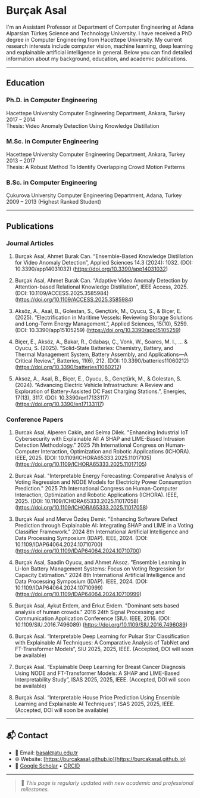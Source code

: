 # Burçak Asal

I'm an Assistant Professor at Department of Computer Engineering at Adana Alparslan Türkeş Science and Technology University. I have received a PhD degree in Computer Engineering from Hacettepe University. My current research interests include computer vision, machine learning, deep learning and explainable artificial intelligence in general. Below you can find detailed information about my background, education, and academic publications.

---

## Education

### Ph.D. in Computer Engineering  
Hacettepe University Computer Engineering Department, Ankara, Turkey  
2017 – 2014  
Thesis: Video Anomaly Detection Using Knowledge Distillation

### M.Sc. in Computer Engineering  
Hacettepe University Computer Engineering Department, Ankara, Turkey  
2013 – 2017  
Thesis: A Robust Method To Identify Overlapping Crowd Motion Patterns

### B.Sc. in Computer Engineering  
Çukurova University Computer Engineering Department, Adana, Turkey  
2009 – 2013 (Highest Ranked Student)  

---

## Publications

### Journal Articles

1. Burçak Asal, Ahmet Burak Can. “Ensemble-Based Knowledge Distillation for Video Anomaly Detection”, Applied Sciences 14.3 (2024): 1032.  (DOI: 10.3390/app14031032) (https://doi.org/10.3390/app14031032)

2. Burçak Asal, Ahmet Burak Can. “Adaptive Video Anomaly Detection by Attention-based Relational Knowledge Distillation”, IEEE Access, 2025.  (DOI: 10.1109/ACCESS.2025.3585984) (https://doi.org/10.1109/ACCESS.2025.3585984)

3. Aksöz, A., Asal, B., Golestan, S., Gençtürk, M., Oyucu, S., & Biçer, E. (2025). “Electrification in Maritime Vessels: Reviewing Storage Solutions and Long-Term Energy Management.”, Applied Sciences, 15(10), 5259. (DOI: 10.3390/app15105259) (https://doi.org/10.3390/app15105259)

4. Biçer, E., Aksöz, A., Bakar, R., Odabaşı, Ç., Vonk, W., Soares, M. I., ... & Oyucu, S. (2025). “Solid-State Batteries: Chemistry, Battery, and Thermal Management System, Battery Assembly, and Applications—A Critical Review.”, Batteries, 11(6), 212. (DOI: 10.3390/batteries11060212) (https://doi.org/10.3390/batteries11060212)

5. Aksoz, A., Asal, B., Biçer, E., Oyucu, S., Gençtürk, M., & Golestan, S. (2024). “Advancing Electric Vehicle Infrastructure: A Review and Exploration of Battery-Assisted DC Fast Charging Stations.”, Energies, 17(13), 3117. (DOI: 10.3390/en17133117) (https://doi.org/10.3390/en17133117)

### Conference Papers

1. Burcak Asal, Alperen Cakin, and Selma Dilek. "Enhancing Industrial IoT Cybersecurity with Explainable AI: A SHAP and LIME-Based Intrusion Detection Methodology." 2025 7th International Congress on Human-Computer Interaction, Optimization and Robotic Applications (ICHORA). IEEE, 2025. (DOI: 10.1109/ICHORA65333.2025.11017105) (https://doi.org/10.1109/ICHORA65333.2025.11017105)

2. Burcak Asal. "Interpretable Energy Forecasting: Comparative Analysis of Voting Regression and NODE Models for Electricity Power Consumption Prediction." 2025 7th International Congress on Human-Computer Interaction, Optimization and Robotic Applications (ICHORA). IEEE, 2025. (DOI: 10.1109/ICHORA65333.2025.11017058) (https://doi.org/10.1109/ICHORA65333.2025.11017058)

3. Burçak Asal and Merve Özdeş Demir. "Enhancing Software Defect Prediction through Explainable AI: Integrating SHAP and LIME in a Voting Classifier Framework." 2024 8th International Artificial Intelligence and Data Processing Symposium (IDAP). IEEE, 2024. (DOI: 10.1109/IDAP64064.2024.10710700) (https://doi.org/10.1109/IDAP64064.2024.10710700)

4. Burçak Asal, Saadin Oyucu, and Ahmet Aksoz. "Ensemble Learning in Li-Ion Battery Management Systems: Focus on Voting Regression for Capacity Estimation." 2024 8th International Artificial Intelligence and Data Processing Symposium (IDAP). IEEE, 2024. (DOI: 10.1109/IDAP64064.2024.10710999) (https://doi.org/10.1109/IDAP64064.2024.10710999)

5. Burçak Asal, Aykut Erdem, and Erkut Erdem. "Dominant sets based analysis of human crowds." 2016 24th Signal Processing and Communication Application Conference (SIU). IEEE, 2016. (DOI: 10.1109/SIU.2016.7496089) (https://doi.org/10.1109/SIU.2016.7496089)

6. Burçak Asal. “Interpretable Deep Learning for Pulsar Star Classification with Explainable AI Techniques: A Comparative Analysis of TabNet and FT-Transformer Models”, SIU 2025, 2025, IEEE. (Accepted, DOI will soon be available)

7. Burçak Asal. “Explainable Deep Learning for Breast Cancer Diagnosis Using NODE and FT-Transformer Models: A SHAP and LIME-Based Interpretability Study”, ISAS 2025, 2025, IEEE. (Accepted, DOI will soon be available)

8. Burçak Asal. “Interpretable House Price Prediction Using Ensemble Learning and Explainable AI Techniques”, ISAS 2025, 2025, IEEE. (Accepted, DOI will soon be available)

---

## 📬 Contact

- 📧 Email: [basal@atu.edu.tr](mailto:basal@atu.edu.tr)  
- 🌐 Website: [https://burcakasal.github.io](https://burcakasal.github.io)  
- 🔗 [Google Scholar](https://scholar.google.com.tr/citations?hl=tr&user=Rswcy9AAAAAJ&view_op=list_works&sortby=pubdate) • [ORCID](https://orcid.org/0009-0003-3729-8170)

---

> 📝 _This page is regularly updated with new academic and professional milestones._
